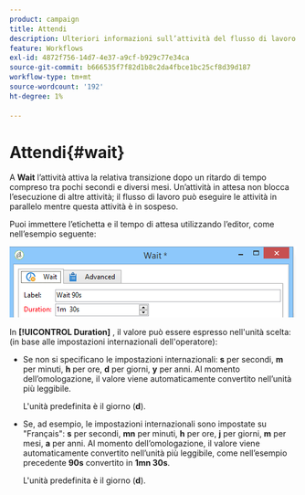 ```yaml
---
product: campaign
title: Attendi
description: Ulteriori informazioni sull’attività del flusso di lavoro Attendi
feature: Workflows
exl-id: 4872f756-14d7-4e37-a9cf-b929c77e34ca
source-git-commit: b666535f7f82d1b8c2da4fbce1bc25cf8d39d187
workflow-type: tm+mt
source-wordcount: '192'
ht-degree: 1%

---
```


# Attendi{#wait}



A **Wait** l’attività attiva la relativa transizione dopo un ritardo di tempo compreso tra pochi secondi e diversi mesi. Un’attività in attesa non blocca l’esecuzione di altre attività; il flusso di lavoro può eseguire le attività in parallelo mentre questa attività è in sospeso.

Puoi immettere l’etichetta e il tempo di attesa utilizzando l’editor, come nell’esempio seguente:

![](assets/edit_wait.png)

In **[!UICONTROL Duration]** , il valore può essere espresso nell&#39;unità scelta: (in base alle impostazioni internazionali dell&#39;operatore):

* Se non si specificano le impostazioni internazionali: **s** per secondi, **m** per minuti, **h** per ore, **d** per giorni, **y** per anni. Al momento dell’omologazione, il valore viene automaticamente convertito nell’unità più leggibile.

  L&#39;unità predefinita è il giorno (**d**).

* Se, ad esempio, le impostazioni internazionali sono impostate su &quot;Français&quot;: **s** per secondi, **mn** per minuti, **h** per ore, **j** per giorni, **m** per mesi, **a** per anni. Al momento dell’omologazione, il valore viene automaticamente convertito nell’unità più leggibile, come nell’esempio precedente **90s** convertito in **1mn 30s**.

  L&#39;unità predefinita è il giorno (**d**).
